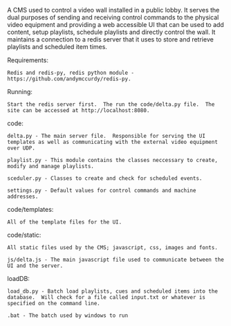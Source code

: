 A CMS used to control a video wall installed in a public lobby.  It serves the dual purposes of sending and receiving control commands to the physical video equipment and providing a web accessible UI that can be used to add content, setup playlists, schedule playlists and directly control the wall.  It maintains a connection to a redis server that it uses to store and retrieve playlists and scheduled item times.  

Requirements:

	Redis and redis-py, redis python module - https://github.com/andymccurdy/redis-py.  

Running:

	Start the redis server first.  The run the code/delta.py file.  The site can be accessed at http://localhost:8080.

code:
	
	delta.py - The main server file.  Responsible for serving the UI templates as well as communicating with the external video equipment over UDP.  

	playlist.py - This module contains the classes neccessary to create, modify and manage playlists.

	sceduler.py - Classes to create and check for scheduled events.

	settings.py - Default values for control commands and machine addresses.

code/templates:

	All of the template files for the UI.

code/static:
	
	All static files used by the CMS; javascript, css, images and fonts.

	js/delta.js - The main javascript file used to communicate between the UI and the server.

loadDB:

	load_db.py - Batch load playlists, cues and scheduled items into the database.  Will check for a file called input.txt or whatever is specified on the command line.

	.bat - The batch used by windows to run